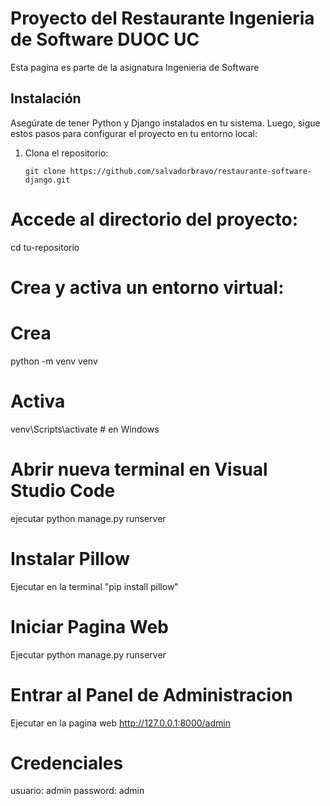 # Proyecto del Restaurante Ingenieria de Software DUOC UC

Esta pagina es parte de la asignatura Ingenieria de Software

## Instalación

Asegúrate de tener Python y Django instalados en tu sistema. Luego, sigue estos pasos para configurar el proyecto en tu entorno local:

1. Clona el repositorio:

   ```shell
   git clone https://github.com/salvadorbravo/restaurante-software-django.git
   
# Accede al directorio del proyecto:

cd tu-repositorio

# Crea y activa un entorno virtual:

# Crea
python -m venv venv

# Activa
venv\Scripts\activate  # en Windows

# Abrir nueva terminal en Visual Studio Code
ejecutar python manage.py runserver

# Instalar Pillow
Ejecutar en la terminal "pip install pillow"

# Iniciar Pagina Web
Ejecutar python manage.py runserver

# Entrar al Panel de Administracion
Ejecutar en la pagina web http://127.0.0.1:8000/admin 

# Credenciales
usuario: admin
password: admin
